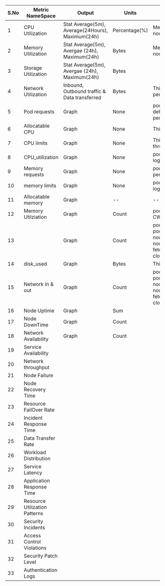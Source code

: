 | S.No | Metric NameSpace              |                Output                              |      Units        |            Note                                                                                                                                      |
|------|-------------------------------|----------------------------------------------------|-------------------|------------------------------------------------------------------------------------------------------------------------------------------------------|
| 1    | CPU Utilization               | Stat Average(5m), Average(24Hours), Maximum(24h)   |    Percentage(%)  | Metric namespace- node_cpu_utilization                                                                                                               |
| 2    |  Memory Utilization           | Stat Average(5m), Avergae (24h), Maximum(24h)      |     Bytes         | Metric namespace - node_memory_limit                                                                                                                 |
| 3    | Storage Utilization           | Stat Average(5m), Avergae (24h), Maximum(24h)      |     Bytes         |                                                                                                                                                      |
| 4    | Network Utilization           | Inbound, Outbound traffic & Data transferred       |     Bytes         | This metric is defined by Cloudwatch in performance log events.                                                                                      |
| 5    | Pod requests                  | Graph                                              |     None          | pod_cpu_request, This metric is defined by CloudWatch Agent in  performance log events.                                                              |
| 6    | Allocatable CPU               | Graph                                              |     None          | This metric is defined by CW agent                                                                                                                   |
| 7    | CPU limits                    | Graph                                              |     None          | This is a part of CW and can be fetched through performance log events.                                                                              |
| 8    | CPU_utilization               | Graph                                              |     None          | pod_cpu_utilization, CW performance log events                                                                                                       |
| 9    | Memory requests               | Graph                                              |     None          | pod_memory_requests, CW in performance log events.                                                                                                   |
| 10   | memory limits                 | Graph                                              |     None          | pod_memory_limit, CW performance log events                                                                                                          |
| 11   | Allocatable memory            | Graph                                              |      --           |    ----                                                                                                                                              |
| 12   | Memory Utilziation            | Graph                                              |     Count         | pod_memory_utilization_over_pod_limit, CW performance log events                                                                                     |
| 13   |                               | Graph                                              |     Count         | pod_network_rx_bytes, pod_network_tx_bytes, node_network_rx_bytes & node_network_tx_bytes , This is fetched via Performance log events in cloudwatch |
| 14   | disk_used                     | Graph                                              |     Bytes         | This metric is part of CW agent                                                                                                                      |
| 15   | Network In & out              | Graph                                              |     Count         | pod_network_rx_bytes, pod_network_tx_bytes, node_network_rx_bytes & node_network_tx_bytes , This is fetched via Performance log events in cloudwatch |
| 16   | Node Uptime                   | Graph                                              |     Sum           |                                                                                                                                                      |
| 17   | Node DownTime                 | Graph                                              |     Count         |                                                                                                                                                      |
| 18   | Network Availability          | Graph                                              |     Count         |                                                                                                                                                      |
| 19   | Service Availability          |                                                    |                   |                                                                                                                                                      |
| 20   | Network throughput            |                                                    |                   |                                                                                                                                                      |
| 21   | Node Failure                  |                                                    |                   |                                                                                                                                                      |
| 22   | Node Recovery Time            |                                                    |                   |                                                                                                                                                      |
| 23   | Resource FailOver Rate        |                                                    |                   |                                                                                                                                                      |
| 24   | Incident Response Time        |                                                    |                   |                                                                                                                                                      |
| 25   | Data Transfer Rate            |                                                    |                   |                                                                                                                                                      |
| 26   | Workload Distribution         |                                                    |                   |                                                                                                                                                      |
| 27   | Service Latency               |                                                    |                   |                                                                                                                                                      |
| 28   | Application Response Time     |                                                    |                   |                                                                                                                                                      |
| 29   | Resource Utilization Patterns |                                                    |                   |                                                                                                                                                      |
| 30   | Security Incidents            |                                                    |                   |                                                                                                                                                      |
| 31   | Access Control Violations     |                                                    |                   |                                                                                                                                                      |
| 32   | Security Patch Level          |                                                    |                   |                                                                                                                                                      |
| 33   | Authentication Logs           |                                                    |                   |                                                                                                                                                      |